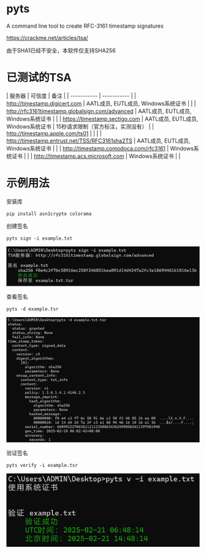 # pyts
A command line tool to create RFC-3161 timestamp signatures

https://crackme.net/articles/tsa/

由于SHA1已经不安全，本软件仅支持SHA256

# 已测试的TSA

| 服务器 | 可信度 | 备注 |
| ----------- | ----------- |
| http://timestamp.digicert.com | AATL成员, EUTL成员, Windows系统证书 | |
| http://rfc3161timestamp.globalsign.com/advanced | AATL成员, EUTL成员, Windows系统证书 | |
| https://timestamp.sectigo.com | AATL成员, EUTL成员, Windows系统证书 | 15秒请求限制（官方标注，实测没有） |
| http://timestamp.apple.com/ts01 | | |
| http://timestamp.entrust.net/TSS/RFC3161sha2TS | AATL成员, EUTL成员, Windows系统证书 | |
| http://timestamp.comodoca.com/rfc3161 | Windows系统证书 | |
| http://timestamp.acs.microsoft.com | Windows系统证书 | |

# 示例用法

安装库

```shell
pip install asn1crypto colorama
```

创建签名

```shell
pyts sign -i example.txt
```

![](1.png)

查看签名

```shell
pyts -d example.tsr
```

![](2.png)

验证签名

```shell
pyts verify -i example.tsr
```

![](3.png)
